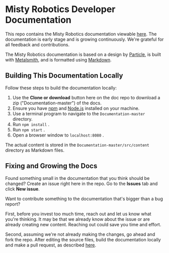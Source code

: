 # Misty Robotics Developer Documentation

This repo contains the Misty Robotics documentation viewable [here](docs.mistyrobotics.com). The documentation is early stage and is growing continuously. We're grateful for all feedback and contributions. 

The Misty Robotics documentation is based on a design by [Particle](docs.particle.io), is built with [Metalsmith](http://www.metalsmith.io), and is formatted using [Markdown](https://daringfireball.net/projects/markdown/syntax).


## Building This Documentation Locally

Follow these steps to build the documentation locally:

1. Use the **Clone or download** button here on the doc repo to download a zip ("Documentation-master") of the docs.
2. Ensure you have [npm](https://www.npmjs.com) and [Node.js](nodejs.org) installed on your machine.
3. Use a terminal program to navigate to the `Documentation-master` directory.
4. Run `npm install` .
5. Run `npm start` .
6. Open a browser window to `localhost:8080` .

The actual content is stored in the `Documentation-master/src/content` directory as Markdown files.


## Fixing and Growing the Docs

Found something small in the documentation that you think should be changed? Create an issue right here in the repo. Go to the **Issues** tab and click **New issue**.

Want to contribute something to the documentation that's bigger than a bug report?

First, before you invest too much time, reach out and let us know what you're thinking. It may be that we already know about the issue or are already creating new content. Reaching out could save you time and effort.

Second, assuming we're not already making the changes, go ahead and fork the repo. After editing the source files, build the documentation locally and make a pull request, as described [here](https://help.github.com/articles/working-with-forks/).
